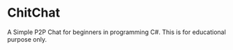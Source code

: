 # ChitChat

A Simple P2P Chat for beginners in programming C#. This is for educational purpose only.


